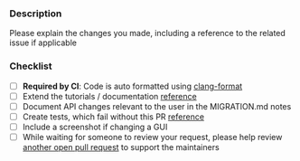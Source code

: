 ### Description

Please explain the changes you made, including a reference to the related issue if applicable

### Checklist
- [ ] **Required by CI**: Code is auto formatted using [clang-format](http://moveit.ros.org/documentation/contributing/code)
- [ ] Extend the tutorials / documentation [reference](http://moveit.ros.org/documentation/contributing/)
- [ ] Document API changes relevant to the user in the MIGRATION.md notes
- [ ] Create tests, which fail without this PR [reference](https://ros-planning.github.io/moveit_tutorials/)
- [ ] Include a screenshot if changing a GUI
- [ ] While waiting for someone to review your request, please help review [another open pull request](https://github.com/ros-planning/moveit/pulls) to support the maintainers

[//]: # "You can expect a response from a maintainer within 7 days. If you haven't heard anything by then, feel free to ping the thread. Thank you!"
